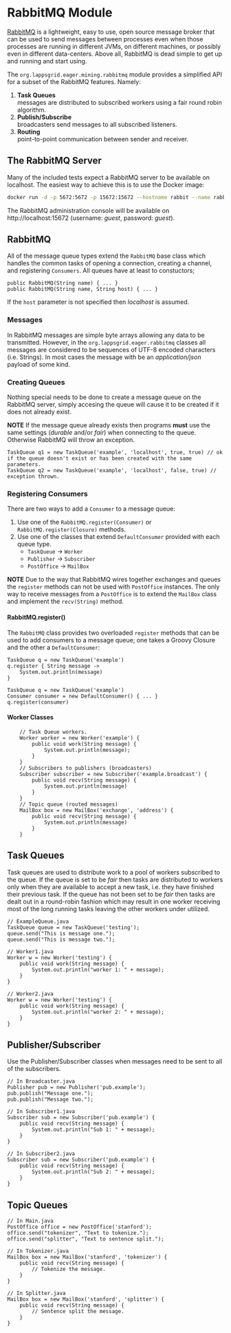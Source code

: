 # RabbitMQ Module

[RabbitMQ](https://www.rabbitmq.com) is a lightweight, easy to use, open source message broker that can be used to send messages between processes even when those processes are running in different JVMs, on different machines, or possibly even in different data-centers.  Above all, RabbitMQ is dead simple to get up and running and start using.

The `org.lappsgrid.eager.mining.rabbitmq` module provides a simplified API for a subset of the RabbitMQ features.  Namely:

1. **Task Queues**<br/>messages are distributed to subscribed workers using a fair round robin algorithm.
1. **Publish/Subscribe**<br/>broadcasters send messages to all subscribed listeners.
1. **Routing**<br/>point-to-point communication between sender and receiver.

## The RabbitMQ Server

Many of the included tests expect a RabbitMQ server to be available on localhost.  The easiest way to achieve this is to use the Docker image:

```bash
docker run -d -p 5672:5672 -p 15672:15672 --hostname rabbit --name rabbit rabbit:3-management
```

The RabbitMQ administration console will be available on http://localhost:15672 (username: *guest*, password: *guest*).

## RabbitMQ

All of the message queue types extend the `RabbitMQ` base class which handles the common tasks of opening a connection, creating a channel, and registering `Consumers`.  All queues have at least to constuctors; 

```
public RabbitMQ(String name) { ... }
public RabbitMQ(String name, String host) { ... }
```

If the `host` parameter is not specified then *localhost* is assumed.

### Messages

In RabbitMQ messages are simple byte arrays allowing any data to be transmitted.  However, in the `org.lappsgrid.eager.rabbitmq` classes all messages are considered to be sequences of UTF-8 encoded characters (i.e. Strings).  In most cases the message with be an *application/json* payload of some kind. 

### Creating Queues

Nothing special needs to be done to create a message queue on the RabbitMQ server, simply accesing the queue will cause it to be created if it does not already exist.

**NOTE** If the message queue already exists then programs **must** use the same settings (*durable* and/or *fair*) when connecting to the queue. Otherwise RabbitMQ will throw an exception.

```
TaskQueue q1 = new TaskQueue('example', 'localhost', true, true) // ok if the queue doesn't exist or has been created with the same parameters.
TaskQueue q2 = new TaskQueue('example', 'localhost', false, true) // exception thrown.
```

### Registering Consumers

There are two ways to add a `Consumer` to a message queue:

1. Use one of the `RabbitMQ.register(Consumer)` or `RabbitMQ.register(Closure)` methods.
1. Use one of the classes that extend `DefaultConsumer` provided with each queue type.
   - `TaskQueue` -> `Worker`
   - `Publisher` -> `Subscriber`
   - `PostOffice` -> `MailBox`

**NOTE** Due to the way that RabbitMQ wires together exchanges and queues the `register` methods can not be used with `PostOffice` instances.  The only way to receive messages from a `PostOffice` is to extend the `MailBox` class and implement the `recv(String)` method.


#### RabbitMQ.register()

The `RabbitMQ` class provides two overloaded `register` methods that can be used to add consumers to a message queue; one takes a Groovy Closure and the other a `DefaultConsumer`:

```
TaskQueue q = new TaskQueue('example')
q.register { String message ->
    System.out.println(message)
}
```

``` 
TaskQueue q = new TaskQueue('example')
Consumer consumer = new DefaultConsumer() { ... }
q.register(consumer)
```

#### Worker Classes

```
    // Task Queue workers.
    Worker worker = new Worker('example') {
        public void work(String message) {
            System.out.println(message);
        }
    }
    // Subscribers to publishers (broadcasters)
    Subscriber subscriber = new Subscriber('example.broadcast') {
        public void recv(String message) {
            System.out.println(message)
        }
    }
    // Topic queue (routed messages)
    MailBox box = new MailBox('exchange', 'address') {
        public void recv(String message) {
            System.out.println(message)
        }
    }
```
## Task Queues

Task queues are used to distribute work to a pool of workers subscribed to the queue.  If the queue is set to be *fair* then tasks are distributed to workers only when they are available to accept a new task, i.e. they have finished their previous task.  If the queue has not been set to be *fair* then tasks are dealt out in a round-robin fashion which may result in one worker receiving most of the long running tasks leaving the other workers under utilized. 


```
// ExampleQueue.java
TaskQueue queue = new TaskQueue('testing');
queue.send("This is message one.");
queue.send("This is message two.");
```

``` 
// Worker1.java
Worker w = new Worker('testing') {
    public void work(String message) {
        System.out.println("worker 1: " + message);
    }
}
```

``` 
// Worker2.java
Worker w = new Worker('testing') {
    public void work(String message) {
        System.out.println("worker 2: " + message);
    }
}
```

## Publisher/Subscriber

Use the Publisher/Subscriber classes when messages need to be sent to all of the subscribers.

``` 
// In Broadcaster.java
Publisher pub = new Publisher('pub.example');
pub.publish("Message one.");
pub.publish("Message two.");

// In Subscriber1.java
Subscriber sub = new Subscriber('pub.example') {
    public void recv(String message) {
        System.out.println("Sub 1: " + message);
    }
}

// In Subscriber2.java
Subscriber sub = new Subscriber('pub.example') {
    public void recv(String message) {
        System.out.println("Sub 2: " + message);
    }
}
```

## Topic Queues

``` 
// In Main.java
PostOffice office = new PostOffice('stanford');
office.send("tokenizer", "Text to tokenize.");
office.send("splitter", "Text to sentence split.");

// In Tokenizer.java
MailBox box = new MailBox('stanford', 'tokenizer') {
    public void recv(String message) {
        // Tokenize the message.
    }
}

// In Splitter.java
MailBox box = new MailBox('stanford', 'splitter') {
    public void recv(String message) {
        // Sentence split the message.
    }
}
```